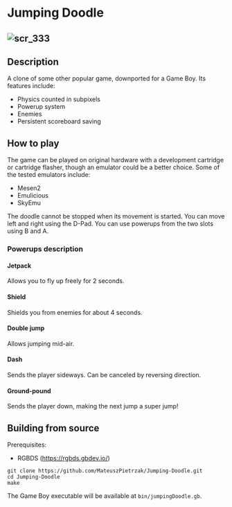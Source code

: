 # Jumping Doodle
![scr_333](https://github.com/MateuszPietrzak/GB-ASM-Game/assets/60319969/a27b08e6-7760-4c6a-b6b4-37fa5f73c088)
---
## Description
A clone of some other popular game, downported for a Game Boy.
Its features include:
- Physics counted in subpixels
- Powerup system
- Enemies
- Persistent scoreboard saving
## How to play
The game can be played on original hardware with a development cartridge or cartridge flasher, though an emulator could be a better choice.
Some of the tested emulators include:
- Mesen2
- Emulicious
- SkyEmu

The doodle cannot be stopped when its movement is started.
You can move left and right using the D-Pad.
You can use powerups from the two slots using B and A.

### Powerups description
#### Jetpack
Allows you to fly up freely for 2 seconds.
#### Shield
Shields you from enemies for about 4 seconds.
#### Double jump
Allows jumping mid-air.
#### Dash
Sends the player sideways. Can be canceled by reversing direction.
#### Ground-pound
Sends the player down, making the next jump a super jump!

## Building from source
Prerequisites:
- RGBDS (https://rgbds.gbdev.io/)
```
git clone https://github.com/MateuszPietrzak/Jumping-Doodle.git
cd Jumping-Doodle
make
```
The Game Boy executable will be available at `bin/jumpingDoodle.gb`.
